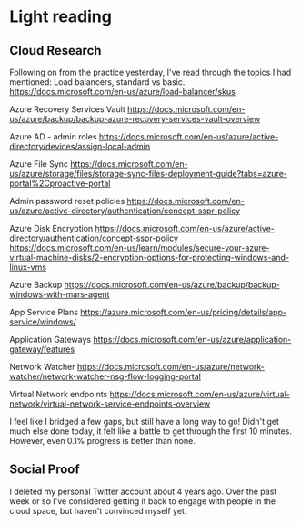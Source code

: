 # Light reading

## Cloud Research

Following on from the practice yesterday, I've read through the topics I had mentioned:
Load balancers, standard vs basic. https://docs.microsoft.com/en-us/azure/load-balancer/skus

Azure Recovery Services Vault https://docs.microsoft.com/en-us/azure/backup/backup-azure-recovery-services-vault-overview

Azure AD - admin roles https://docs.microsoft.com/en-us/azure/active-directory/devices/assign-local-admin

Azure File Sync https://docs.microsoft.com/en-us/azure/storage/files/storage-sync-files-deployment-guide?tabs=azure-portal%2Cproactive-portal

Admin password reset policies https://docs.microsoft.com/en-us/azure/active-directory/authentication/concept-sspr-policy

Azure Disk Encryption https://docs.microsoft.com/en-us/azure/active-directory/authentication/concept-sspr-policy https://docs.microsoft.com/en-us/learn/modules/secure-your-azure-virtual-machine-disks/2-encryption-options-for-protecting-windows-and-linux-vms

Azure Backup https://docs.microsoft.com/en-us/azure/backup/backup-windows-with-mars-agent

App Service Plans https://azure.microsoft.com/en-us/pricing/details/app-service/windows/

Application Gateways https://docs.microsoft.com/en-us/azure/application-gateway/features

Network Watcher https://docs.microsoft.com/en-us/azure/network-watcher/network-watcher-nsg-flow-logging-portal

Virtual Network endpoints https://docs.microsoft.com/en-us/azure/virtual-network/virtual-network-service-endpoints-overview

I feel like I bridged a few gaps, but still have a long way to go! Didn't get much else done today, it felt like a battle to get through the first 10 minutes. However, even 0.1% progress is better than none. 

## Social Proof

I deleted my personal Twitter account about 4 years ago. Over the past week or so I've considered getting it back to engage with people in the cloud space, but haven't convinced myself yet. 
